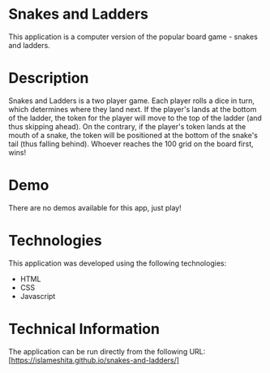 # Snakes and Ladders 
This application is a computer version of the popular board game - snakes and ladders. 

# Description
Snakes and Ladders is a two player game. Each player rolls a dice in turn, which determines where they land next. If the player's lands at the bottom of the ladder, the token for the player will move to the top of the ladder (and thus skipping ahead). On the contrary, 
if the player's token lands at the mouth of a snake, the token will be positioned at the bottom of the snake's tail (thus falling behind). Whoever reaches the 100 grid on the board first, wins!

# Demo
There are no demos available for this app, just play!

# Technologies 
This application was developed using the following technologies:
* HTML
* CSS
* Javascript

# Technical Information
The application can be run directly from the following URL:
[https://islameshita.github.io/snakes-and-ladders/]
